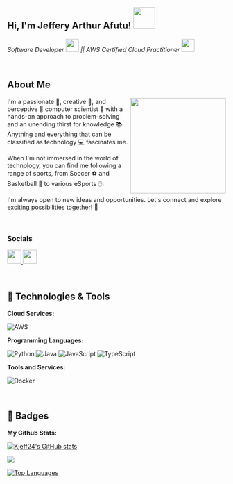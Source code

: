 <h2> Hi, I'm Jeffery Arthur Afutu! <img src="https://media.giphy.com/media/mGcNjsfWAjY5AEZNw6/giphy.gif" width="50"></h2>
<p><em>Software Developer <img src="https://media.giphy.com/media/WUlplcMpOCEmTGBtBW/giphy.gif" width="30"> || AWS Certified Cloud Practitioner <img src="https://media.giphy.com/media/fYSnHlufseco8Fh93Z/giphy.gif" width="30">
</em></p>

<br/>

## About Me
<img align='right' src="https://media.giphy.com/media/wwg1suUiTbCY8H8vIA/giphy.gif?cid=790b7611hvd9ylvr3et8ito95g4cekqqn23xqzd3h6d5asq3&ep=v1_gifs_search&rid=giphy.gif&ct=g" width="220">
<p>I'm a passionate 🥇, creative 🎨, and perceptive 🔭 computer scientist 🔧 with a hands-on approach to problem-solving and an unending thirst for knowledge 📚. Anything and everything that can be classified as technology 💻 fascinates me.

When I'm not immersed in the world of technology, you can find me following a range of sports, from Soccer ⚽ and Basketball 🏀 to various eSports 🖱️.

I'm always open to new ideas and opportunities. Let's connect and explore exciting possibilities together! 🚀</p>

<br/>

### Socials

<p align="left"> <a href="https://github.com/Kjeff24" target="_blank" rel="noreferrer"> <picture> <source media="(prefers-color-scheme: dark)" srcset="https://raw.githubusercontent.com/danielcranney/readme-generator/main/public/icons/socials/github-dark.svg" /> <source media="(prefers-color-scheme: light)" srcset="https://raw.githubusercontent.com/danielcranney/readme-generator/main/public/icons/socials/github.svg" /> <img src="https://raw.githubusercontent.com/danielcranney/readme-generator/main/public/icons/socials/github.svg" width="32" height="32" /> </picture> </a> <a href="www.linkedin.com/in/jeffery-afutu-76503b29a" target="_blank" rel="noreferrer"> <picture> <source media="(prefers-color-scheme: dark)" srcset="https://raw.githubusercontent.com/danielcranney/readme-generator/main/public/icons/socials/linkedin-dark.svg" /> <source media="(prefers-color-scheme: light)" srcset="https://raw.githubusercontent.com/danielcranney/readme-generator/main/public/icons/socials/linkedin.svg" /> <img src="https://raw.githubusercontent.com/danielcranney/readme-generator/main/public/icons/socials/linkedin.svg" width="32" height="32" /> </picture> </a></p>

<br/>

## 🔧 Technologies & Tools

**Cloud Services:**

![AWS](https://img.shields.io/badge/Cloud-AWS-informational?style=flat&logo=amazon-aws&logoColor=white&color=6aa6f8)

**Programming Languages:**

![Python](https://img.shields.io/badge/Code-Python-informational?style=flat&logo=python&logoColor=white&color=6aa6f8)
![Java](https://img.shields.io/badge/Code-Java-informational?style=flat&logo=java&logoColor=white&color=6aa6f8)
![JavaScript](https://img.shields.io/badge/Code-JavaScript-informational?style=flat&logo=javascript&logoColor=white&color=6aa6f8)
![TypeScript](https://img.shields.io/badge/Code-TypeScript-informational?style=flat&logo=typescript&logoColor=white&color=6aa6f8)

**Tools and Services:**

![Docker](https://img.shields.io/badge/Tools-Docker-informational?style=flat&logo=docker&logoColor=white&color=6aa6f8)

<br/>

## 🥇 Badges

**My Github Stats:**

<a href="http://www.github.com/Kjeff24"><img src="https://github-readme-stats.vercel.app/api?username=Kjeff24&show_icons=true&hide=&count_private=true&title_color=0891b2&text_color=ffffff&icon_color=0891b2&bg_color=1c1917&hide_border=true&show_icons=true" alt="Kjeff24's GitHub stats" /></a>

<a href="http://www.github.com/Kjeff24"><img src="https://github-readme-streak-stats.herokuapp.com/?user=Kjeff24&stroke=ffffff&background=1c1917&ring=0891b2&fire=0891b2&currStreakNum=ffffff&currStreakLabel=0891b2&sideNums=ffffff&sideLabels=ffffff&dates=ffffff&hide_border=true" /></a>

<a href="https://github.com/Kjeff24" align="left"><img src="https://github-readme-stats.vercel.app/api/top-langs/?username=Kjeff24&langs_count=10&title_color=0891b2&text_color=ffffff&icon_color=0891b2&bg_color=1c1917&hide_border=true&locale=en&custom_title=Top%20%Languages" alt="Top Languages" /></a>